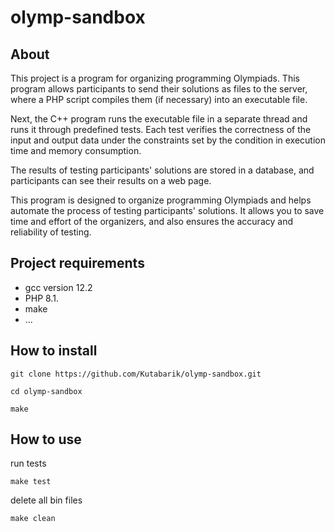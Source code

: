 # olymp-sandbox

## About
This project is a program for organizing programming Olympiads. This program allows participants to send their solutions as files to the server, where a PHP script compiles them (if necessary) into an executable file.

Next, the C++ program runs the executable file in a separate thread and runs it through predefined tests. Each test verifies the correctness of the input and output data under the constraints set by the condition in execution time and memory consumption.

The results of testing participants' solutions are stored in a database, and participants can see their results on a web page.

This program is designed to organize programming Olympiads and helps automate the process of testing participants' solutions. It allows you to save time and effort of the organizers, and also ensures the accuracy and reliability of testing.

## Project requirements
- gcc version 12.2
- PHP 8.1.
- make
- ...

## How to install
```
git clone https://github.com/Kutabarik/olymp-sandbox.git

cd olymp-sandbox

make
```

## How to use
run tests
```
make test 
```

delete all bin files
```
make clean 
```

